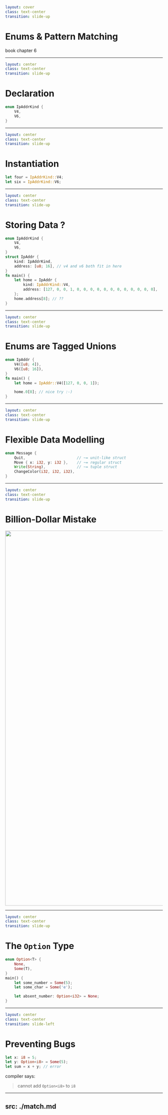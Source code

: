 ```yaml
layout: cover
class: text-center
transition: slide-up
```

# Enums & Pattern Matching

book chapter 6

<Nr />

---

```yaml
layout: center
class: text-center
transition: slide-up
```

# Declaration

```rust
enum IpAddrKind {
    V4,
    V6,
}
```

<Nr />

---

```yaml
layout: center
class: text-center
transition: slide-up
```

# Instantiation

```rust
let four = IpAddrKind::V4;
let six = IpAddrKind::V6;
```

<Nr />

---

```yaml
layout: center
class: text-center
transition: slide-up
```

# Storing Data ?

```rust {5-8,10-14}
enum IpAddrKind {
    V4,
    V6,
}
struct IpAddr {
    kind: IpAddrKind,
    address: [u8; 16], // v4 and v6 both fit in here
}
fn main() {
    let home = IpAddr {
        kind: IpAddrKind::V4,
        address: [127, 0, 0, 1, 0, 0, 0, 0, 0, 0, 0, 0, 0, 0, 0, 0],
    };
    home.address[8]; // ??
}
```

<div
    style="background-color: red"
    class="h-0.8 rounded absolute top-72.5 left-84 w-16"
></div>
<div
    style="background-color: red"
    class="h-0.8 rounded absolute top-97.5 left-93 w-26.5"
></div>
<div
    style="background-color: red"
    class="h-0.8 rounded absolute top-107.5 left-90 w-6"
></div>

<Nr />

---

```yaml
layout: center
class: text-center
transition: slide-up
```

# Enums are Tagged Unions

```rust {1-4|6|8}
enum IpAddr {
    V4([u8; 4]),
    V6([u8; 16]),
}
fn main() {
    let home = IpAddr::V4([127, 0, 0, 1]);

    home.0[8]; // nice try :-)
}
```

<Nr />

---

```yaml
layout: center
class: text-center
transition: slide-up
```

# Flexible Data Modelling

```rust
enum Message {
    Quit,                       // ~= unit-like struct
    Move { x: i32, y: i32 },    // ~= regular struct
    Write(String),              // ~= tuple struct
    ChangeColor(i32, i32, i32),
}
```

<Nr />

---

```yaml
layout: center
class: text-center
transition: slide-up
```

# Billion-Dollar Mistake

<div></div>

<img
    src="/option_meme.png"
    style="height: 30vh"
/>

<Nr />

---

```yaml
layout: center
class: text-center
transition: slide-up
```

# The `Option` Type

```rust {1-4,6,7,9}
enum Option<T> {
    None,
    Some(T),
}
main() {
    let some_number = Some(5);
    let some_char = Some('e');

    let absent_number: Option<i32> = None;
}
```

<Nr />

---

```yaml
layout: center
class: text-center
transition: slide-left
```

# Preventing Bugs

```rust
let x: i8 = 5;
let y: Option<i8> = Some(5);
let sum = x + y; // error
```

compiler says:

> cannot add `Option<i8>` to `i8`

---
src: ./match.md
---
